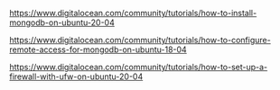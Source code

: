 https://www.digitalocean.com/community/tutorials/how-to-install-mongodb-on-ubuntu-20-04

https://www.digitalocean.com/community/tutorials/how-to-configure-remote-access-for-mongodb-on-ubuntu-18-04

https://www.digitalocean.com/community/tutorials/how-to-set-up-a-firewall-with-ufw-on-ubuntu-20-04
